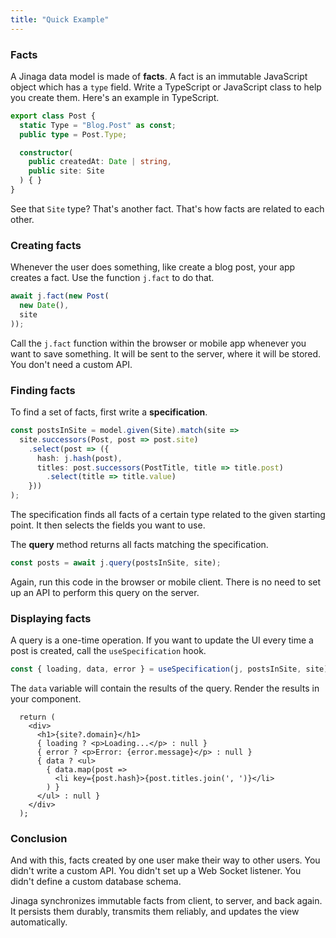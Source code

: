 ```yaml
---
title: "Quick Example"
---
```


### Facts

A Jinaga data model is made of **facts**.
A fact is an immutable JavaScript object which has a `type` field.
Write a TypeScript or JavaScript class to help you create them.
Here's an example in TypeScript.

```typescript
export class Post {
  static Type = "Blog.Post" as const;
  public type = Post.Type;

  constructor(
    public createdAt: Date | string,
    public site: Site
  ) { }
}
```

See that `Site` type?
That's another fact.
That's how facts are related to each other.

### Creating facts

Whenever the user does something, like create a blog post, your app creates a fact.
Use the function `j.fact` to do that.

```javascript
await j.fact(new Post(
  new Date(),
  site
));
```

Call the `j.fact` function within the browser or mobile app whenever you want to save something.
It will be sent to the server, where it will be stored.
You don't need a custom API.

### Finding facts

To find a set of facts, first write a **specification**.

```typescript
const postsInSite = model.given(Site).match(site =>
  site.successors(Post, post => post.site)
    .select(post => ({
      hash: j.hash(post),
      titles: post.successors(PostTitle, title => title.post)
        .select(title => title.value)
    }))
);
```

The specification finds all facts of a certain type related to the given starting point.
It then selects the fields you want to use.

The **query** method returns all facts matching the specification.

```typescript
const posts = await j.query(postsInSite, site);
```

Again, run this code in the browser or mobile client.
There is no need to set up an API to perform this query on the server.

### Displaying facts

A query is a one-time operation.
If you want to update the UI every time a post is created, call the `useSpecification` hook.

```typescript
const { loading, data, error } = useSpecification(j, postsInSite, site);
```

The `data` variable will contain the results of the query.
Render the results in your component.

```tsx
  return (
    <div>
      <h1>{site?.domain}</h1>
      { loading ? <p>Loading...</p> : null }
      { error ? <p>Error: {error.message}</p> : null }
      { data ? <ul>
        { data.map(post =>
          <li key={post.hash}>{post.titles.join(', ')}</li>
        ) }
      </ul> : null }
    </div>
  );
```

### Conclusion

And with this, facts created by one user make their way to other users.
You didn't write a custom API.
You didn't set up a Web Socket listener.
You didn't define a custom database schema.

Jinaga synchronizes immutable facts from client, to server, and back again.
It persists them durably, transmits them reliably, and updates the view automatically.